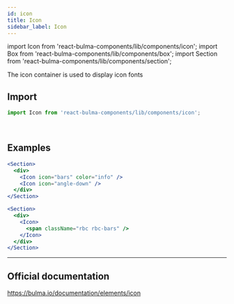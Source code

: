```yaml
---
id: icon
title: Icon
sidebar_label: Icon
---
```


import Icon from 'react-bulma-components/lib/components/icon';
import Box from 'react-bulma-components/lib/components/box';
import Section from 'react-bulma-components/lib/components/section';

The icon container is used to display icon fonts

## **Import**

```js
import Icon from 'react-bulma-components/lib/components/icon';
```

<br />

## **Examples**

<Section>
  <div>
    <Icon icon="bars" color="info" />
    <Icon icon="angle-down" />
  </div>
</Section>

```jsx
<Section>
  <div>
    <Icon icon="bars" color="info" />
    <Icon icon="angle-down" />
  </div>
</Section>
```

<Section>
  <div>
    <Icon>
      <span className="rbc rbc-bars" />
     </Icon>
  </div>  
</Section>

```jsx
<Section>
  <div>
    <Icon>
      <span className="rbc rbc-bars" />
    </Icon>
  </div>
</Section>
```

---

## Official documentation

https://bulma.io/documentation/elements/icon
